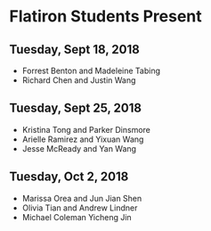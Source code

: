# Flatiron Students Present

## Tuesday, Sept 18, 2018

* Forrest Benton and Madeleine Tabing
* Richard Chen and Justin Wang

## Tuesday, Sept 25, 2018

* Kristina Tong and Parker Dinsmore
* Arielle Ramirez	and Yixuan Wang
* Jesse McReady	and Yan Wang

## Tuesday, Oct 2, 2018

* Marissa Orea and Jun Jian Shen
* Olivia Tian	and Andrew Lindner
* Michael Coleman	Yicheng Jin
